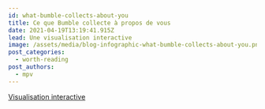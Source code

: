 ```yaml
---
id: what-bumble-collects-about-you
title: Ce que Bumble collecte à propos de vous
date: 2021-04-19T13:19:41.915Z
lead: Une visualisation interactive
image: /assets/media/blog-infographic-what-bumble-collects-about-you.png
post_categories:
  - worth-reading
post_authors:
  - mpv
---
```

[Visualisation interactive](https://tinyurl.com/y4t5w48z)